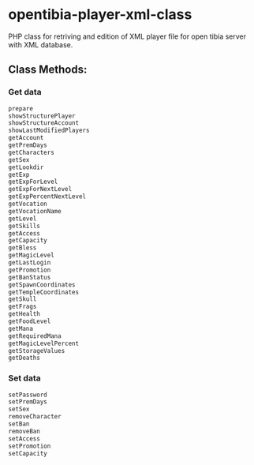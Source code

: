 # opentibia-player-xml-class
PHP class for retriving and edition of XML player file for open tibia server with XML database.

## Class Methods:

### Get data

```php
prepare
showStructurePlayer
showStructureAccount
showLastModifiedPlayers
getAccount
getPremDays
getCharacters
getSex
getLookdir
getExp
getExpForLevel
getExpForNextLevel
getExpPercentNextLevel
getVocation
getVocationName
getLevel
getSkills
getAccess
getCapacity
getBless
getMagicLevel
getLastLogin
getPromotion
getBanStatus
getSpawnCoordinates
getTempleCoordinates
getSkull
getFrags
getHealth
getFoodLevel
getMana
getRequiredMana
getMagicLevelPercent
getStorageValues
getDeaths

```

### Set data

```php
setPassword
setPremDays
setSex
removeCharacter
setBan
removeBan
setAccess
setPromotion
setCapacity

```

